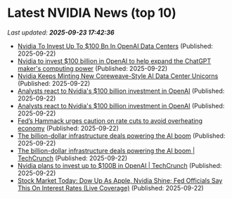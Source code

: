 # Latest NVIDIA News (top 10)
_Last updated: **2025-09-23 17:42:36**_

- [Nvidia To Invest Up To $100 Bn In OpenAI Data Centers](https://www.ibtimes.com/nvidia-invest-100-bn-openai-data-centers-3784160) (Published: 2025-09-22)
- [Nvidia to invest $100 billion in OpenAI to help expand the ChatGPT maker's computing power](https://finance.yahoo.com/news/nvidia-invest-100-billion-openai-174159865.html) (Published: 2025-09-22)
- [Nvidia Keeps Minting New Coreweave-Style AI Data Center Unicorns](https://www.forbes.com/sites/iainmartin/2025/09/22/nvidia-keeps-minting-new-coreweave-style-ai-data-center-unicorns/) (Published: 2025-09-22)
- [Analysts react to Nvidia's $100 billion investment in OpenAI](https://finance.yahoo.com/news/analysts-react-nvidias-100-billion-174101698.html) (Published: 2025-09-22)
- [Analysts react to Nvidia's $100 billion investment in OpenAI](https://finance.yahoo.com/news/analysts-react-nvidias-100-billion-174101247.html) (Published: 2025-09-22)
- [Fed’s Hammack urges caution on rate cuts to avoid overheating economy](https://biztoc.com/x/d93c8d374caab89a) (Published: 2025-09-22)
- [The billion-dollar infrastructure deals powering the AI boom](https://biztoc.com/x/20b532da6a6c7158) (Published: 2025-09-22)
- [The billion-dollar infrastructure deals powering the AI boom | TechCrunch](https://techcrunch.com/2025/09/22/the-billion-dollar-infrastructure-deals-powering-the-ai-boom/) (Published: 2025-09-22)
- [Nvidia plans to invest up to $100B in OpenAI | TechCrunch](https://techcrunch.com/2025/09/22/nvidia-plans-to-invest-up-to-100b-in-openai/) (Published: 2025-09-22)
- [Stock Market Today: Dow Up As Apple, Nvidia Shine; Fed Officials Say This On Interest Rates (Live Coverage)](https://biztoc.com/x/2eb5bd245cd7a8e0) (Published: 2025-09-22)
